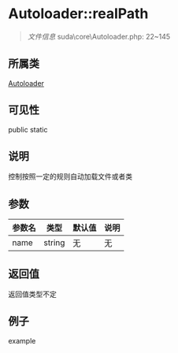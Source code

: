 # Autoloader::realPath

> *文件信息* suda\core\Autoloader.php: 22~145
## 所属类 

[Autoloader](../Autoloader.md)

## 可见性

  public  static
## 说明

控制按照一定的规则自动加载文件或者类

## 参数

| 参数名 | 类型 | 默认值 | 说明 |
|--------|-----|-------|-------|
| name |  string | 无 | 无 |

## 返回值
返回值类型不定

## 例子

example